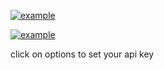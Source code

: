 [![example](https://img.youtube.com/vi/PPSMgJa8YHQ/0.jpg)](https://www.youtube.com/watch?v=PPSMgJa8YHQ "example")

[![example](https://img.youtube.com/vi/PBqqUZhmmlE/0.jpg)](https://www.youtube.com/watch?v=PBqqUZhmmlE "example")

click on options to set your api key

